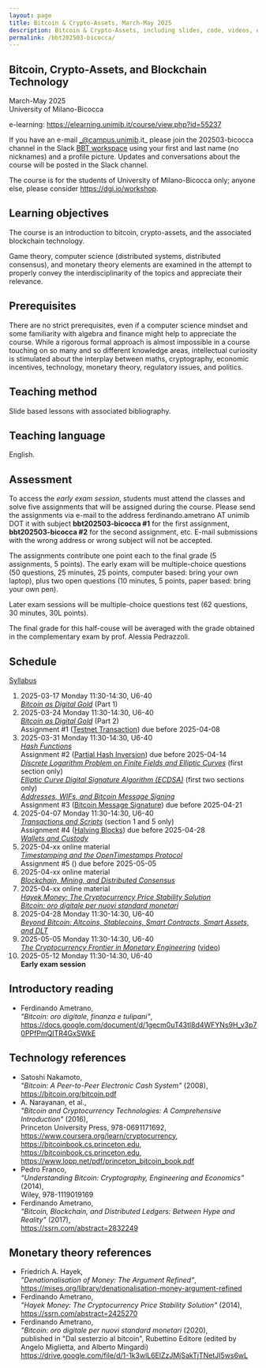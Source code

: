 ```yaml
---
layout: page
title: Bitcoin & Crypto-Assets, March-May 2025
description: Bitcoin & Crypto-Assets, including slides, code, videos, etc.
permalink: /bbt202503-bicocca/
---
```


## Bitcoin, Crypto-Assets, and Blockchain Technology

March-May 2025  
University of Milano-Bicocca

e-learning: <https://elearning.unimib.it/course/view.php?id=55237>

If you have an e-mail _@campus.unimib.it_
please join the 202503-bicocca channel in the Slack
[BBT workspace](https://join.slack.com/t/bbt-training/signup)
using your first and last name (no nicknames) and
a profile picture.
Updates and conversations about the course will be posted in the Slack channel.

The course is for the students of University of Milano-Bicocca only;
anyone else, please consider <https://dgi.io/workshop>.

## Learning objectives

The course is an introduction to bitcoin,
crypto-assets,
and the associated blockchain technology.

Game theory, computer science (distributed systems, distributed
consensus), and monetary theory elements are examined
in the attempt to properly convey the interdisciplinarity of the topics
and appreciate their relevance.

## Prerequisites

There are no strict prerequisites,
even if a computer science mindset
and some familiarity with algebra and finance
might help to appreciate the course.
While a rigorous formal approach is almost impossible
in a course touching on so many and so different knowledge areas,
intellectual curiosity is stimulated about the interplay between
maths, cryptography, economic incentives, technology,
monetary theory, regulatory issues, and politics.

## Teaching method

Slide based lessons with associated bibliography.

## Teaching language

English.

## Assessment

To access the _early exam session_,
students must attend the classes
and solve five assignments
that will be assigned during the course.
Please send the assignments via e-mail to the address
ferdinando.ametrano AT unimib DOT it
with subject
**bbt202503-bicocca #1** for the first assignment,
**bbt202503-bicocca #2** for the second assignment,
etc.
E-mail submissions with the wrong address or wrong subject will not be accepted.

The assignments contribute one point each to the final grade (5 assignments, 5 points).
The early exam will be
multiple-choice questions (50 questions, 25 minutes, 25 points, computer based: bring your own laptop),
plus two open questions (10 minutes, 5 points, paper based: bring your own pen).

Later exam sessions will be multiple-choice questions test (62 questions, 30 minutes, 30L points).

The final grade for this half-couse will be averaged with
the grade obtained in the complementary exam by prof. Alessia Pedrazzoli.

## Schedule

[Syllabus](https://drive.google.com/file/d/1ulDXSMM36khIB2-C78Db4kFiw1nmEDhj)

01. 2025-03-17 Monday 11:30-14:30, U6-40  
    [_Bitcoin as Digital Gold_](https://drive.google.com/file/d/1FpudunEQrBY8WLTSLzwThOoFxMKGTCho) (Part 1)  
01. 2025-03-24 Monday 11:30-14:30, U6-40  
    [_Bitcoin as Digital Gold_](https://drive.google.com/file/d/1FpudunEQrBY8WLTSLzwThOoFxMKGTCho) (Part 2)  
    Assignment #1
    ([Testnet Transaction](https://drive.google.com/file/d/1DjFl4xickJZLfkIDkSBr-N89rabMh4L-))
    due before 2025-04-08  
01. 2025-03-31 Monday 11:30-14:30, U6-40  
    [_Hash Functions_](https://drive.google.com/file/d/1LzaOx1rrFzswkKBrmZjIbMYkxWYpn-m1)  
    Assignment #2
    ([Partial Hash Inversion](https://drive.google.com/file/d/1LzaOx1rrFzswkKBrmZjIbMYkxWYpn-m1))
    due before 2025-04-14  
    [_Discrete Logarithm Problem on Finite Fields and Elliptic Curves_](https://drive.google.com/file/d/1FgQaVBv__y7x07cRCMaCXM9xTJMW9lgS) (first section only)  
    [_Elliptic Curve Digital Signature Algorithm (ECDSA)_](https://drive.google.com/file/d/1MZu_4zbI8khdYhbGJg9SwWkNA5x-Tb_W) (first two sections only)  
    [_Addresses, WIFs, and Bitcoin Message Signing_](https://drive.google.com/file/d/1xEcBCyN3yLN40A3Ny8k-2PQ-xKJw1RlA)  
    Assignment #3
    ([Bitcoin Message Signature](https://drive.google.com/file/d/1tlFoVT_k_H4Y9TJfU9OBGHmhy6BY8QL3))
    due before 2025-04-21  
01. 2025-04-07 Monday 11:30-14:30, U6-40  
    [_Transactions and Scripts_](https://drive.google.com/file/d/1S-1ltRVYPo6N33nXNWWBmopEg6jYfntY) (section 1 and 5 only)  
    Assignment #4
    ([Halving Blocks](https://drive.google.com/file/d/1AvICvFSJexzWiXcvYPO0UD6e8Es51BeP))
    due before 2025-04-28  
    [_Wallets and Custody_](https://drive.google.com/file/d/10p-oWviNRLBv5hQUJa3KPxMQLl1a3nXF)  
01. 2025-04-xx online material  
    [_Timestamping and the OpenTimestamps Protocol_](https://drive.google.com/file/d/1GksUgO54g1z7P4HUVmxXufmuM9y3EZ1b)  
    Assignment #5
    ()
    due before 2025-05-05  
01. 2025-04-xx online material  
    [_Blockchain, Mining, and Distributed Consensus_](https://drive.google.com/file/d/1_rGy7wdI8iWx6w6LG_CGCmmLnAIFhncz)  
01. 2025-04-xx online material  
    [_Hayek Money: The Cryptocurrency Price Stability Solution_](https://ssrn.com/abstract=2425270)  
    [_Bitcoin: oro digitale per nuovi standard monetari_](https://www.amazon.it/Dal-sesterzio-bitcoin-Angelo-Miglietta/dp/8849856806)  
01. 2025-04-28 Monday 11:30-14:30, U6-40  
    [_Beyond Bitcoin: Altcoins, Stablecoins, Smart Contracts, Smart Assets, and DLT_](https://drive.google.com/file/d/12jGsSBY5sMwgRQwvjwlnG6J9xOxi0P0Z)  
01. 2025-05-05 Monday 11:30-14:30, U6-40  
    [_The Cryptocurrency Frontier in Monetary Engineering_](https://drive.google.com/file/d/1T2z4vfRvEv_wooerJI7FgD8IkxeTihlj) ([video](https://www.youtube.com/watch?v=dvgb2YOm1y4&t=2922s))  
01. 2025-05-12 Monday 11:30-14:30, U6-40  
    **Early exam session**

## Introductory reading

* Ferdinando Ametrano,  
  _"Bitcoin: oro digitale, finanza e tulipani"_,  
  <https://docs.google.com/document/d/1gecm0uT43tl8d4WFYNs9H_v3p70PPfPmQITR4GxSWkE>

## Technology references

* Satoshi Nakamoto,  
  _"Bitcoin: A Peer-to-Peer Electronic Cash System"_ (2008),  
  <https://bitcoin.org/bitcoin.pdf>
* A. Narayanan, et al.,  
  _"Bitcoin and Cryptocurrency Technologies: A Comprehensive Introduction"_ (2016),  
  Princeton University Press, 978-0691171692,  
  <https://www.coursera.org/learn/cryptocurrency>, <https://bitcoinbook.cs.princeton.edu>, <https://bitcoinbook.cs.princeton.edu>, <https://www.lopp.net/pdf/princeton_bitcoin_book.pdf>
* Pedro Franco,  
  _“Understanding Bitcoin: Cryptography, Engineering and Economics”_ (2014),  
  Wiley, 978-1119019169
* Ferdinando Ametrano,  
  _"Bitcoin, Blockchain, and Distributed Ledgers: Between Hype and Reality"_ (2017),  
  <https://ssrn.com/abstract=2832249>

## Monetary theory references

* Friedrich A. Hayek,  
  _"Denationalisation of Money: The Argument Refined"_,  
  <https://mises.org/library/denationalisation-money-argument-refined>  
* Ferdinando Ametrano,  
  _"Hayek Money: The Cryptocurrency Price Stability Solution"_ (2014),  
  <https://ssrn.com/abstract=2425270>
* Ferdinando Ametrano,  
  _"Bitcoin: oro digitale per nuovi standard monetari_ (2020),  
  published in "Dal sesterzio al bitcoin", Rubettino Editore (edited by Angelo Miglietta,  and Alberto Mingardi)  
  <https://drive.google.com/file/d/1-1k3wlL6ElZzJMjSakTjTNetJI5ws6wL>
